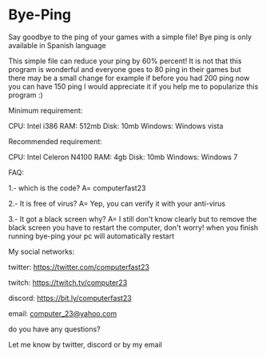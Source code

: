 # Bye-Ping
Say goodbye to the ping of your games with a simple file!
Bye ping is only available in Spanish language

This simple file can reduce your ping by 60% percent! It is not that this program is wonderful and everyone goes to 80 ping in their games but there may be a small change for example if before you had 200 ping now you can have 150 ping I would appreciate it if you help me to popularize this program :)

Minimum requirement:

CPU: Intel i386
RAM: 512mb
Disk: 10mb
Windows: Windows vista

Recommended requirement:

CPU: Intel Celeron N4100
RAM: 4gb
Disk: 10mb
Windows: Windows 7



FAQ:

1.- which is the code?
A= computerfast23

2.- It is free of virus?
A= Yep, you can verify it with your anti-virus

3.- It got a black screen why? 
A= I still don't know clearly but to remove the black screen you have to restart the computer, don't worry! when you finish running bye-ping your pc will automatically restart


My social networks:

twitter: https://twitter.com/computerfast23

twitch: https://twitch.tv/computer23

discord: https://bit.ly/computerfast23

email: computer_23@yahoo.com 


do you have any questions?

Let me know by twitter, discord or by my email
